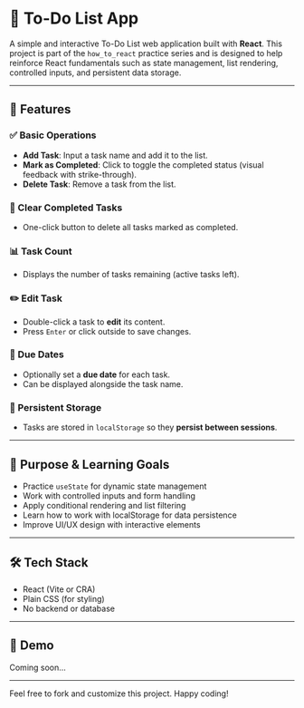 # 📝 To-Do List App

A simple and interactive To-Do List web application built with **React**. This project is part of the `how_to_react` practice series and is designed to help reinforce React fundamentals such as state management, list rendering, controlled inputs, and persistent data storage.

---

## 🚀 Features

### ✅ Basic Operations

- **Add Task**: Input a task name and add it to the list.
- **Mark as Completed**: Click to toggle the completed status (visual feedback with strike-through).
- **Delete Task**: Remove a task from the list.

### 🧹 Clear Completed Tasks

- One-click button to delete all tasks marked as completed.

### 📊 Task Count

- Displays the number of tasks remaining (active tasks left).

### ✏️ Edit Task

- Double-click a task to **edit** its content.
- Press `Enter` or click outside to save changes.

### 📅 Due Dates

- Optionally set a **due date** for each task.
- Can be displayed alongside the task name.

### 💾 Persistent Storage

- Tasks are stored in `localStorage` so they **persist between sessions**.

---

## 🎯 Purpose & Learning Goals

- Practice `useState` for dynamic state management
- Work with controlled inputs and form handling
- Apply conditional rendering and list filtering
- Learn how to work with localStorage for data persistence
- Improve UI/UX design with interactive elements

---

## 🛠️ Tech Stack

- React (Vite or CRA)
- Plain CSS (for styling)
- No backend or database

---

## 📸 Demo

Coming soon...

---

Feel free to fork and customize this project. Happy coding!
